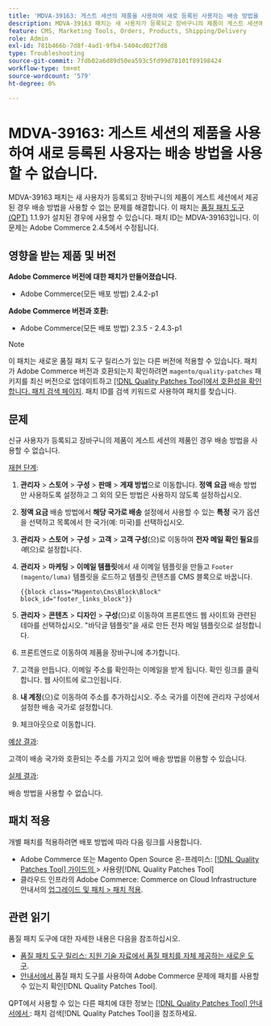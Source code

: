 ```yaml
---
title: 'MDVA-39163: 게스트 세션의 제품을 사용하여 새로 등록된 사용자는 배송 방법을 사용할 수 없습니다.'
description: MDVA-39163 패치는 새 사용자가 등록되고 장바구니의 제품이 게스트 세션에서 제공된 경우 배송 방법을 사용할 수 없는 문제를 해결합니다. 이 패치는 [Quality Patches Tool (QPT)](https://experienceleague.adobe.com/ko/docs/commerce-operations/tools/quality-patches-tool/quality-patches-tool-to-self-serve-quality-patches) 1.1.9가 설치된 경우 사용할 수 있습니다. 패치 ID는 MDVA-39163입니다. 이 문제는 Adobe Commerce 2.4.5에서 수정됩니다.
feature: CMS, Marketing Tools, Orders, Products, Shipping/Delivery
role: Admin
exl-id: 781b466b-7d8f-4ad1-9fb4-5404cd02f7d8
type: Troubleshooting
source-git-commit: 7fdb02a6d89d50ea593c5fd99d78101f89198424
workflow-type: tm+mt
source-wordcount: '579'
ht-degree: 0%

---
```


# MDVA-39163: 게스트 세션의 제품을 사용하여 새로 등록된 사용자는 배송 방법을 사용할 수 없습니다.

MDVA-39163 패치는 새 사용자가 등록되고 장바구니의 제품이 게스트 세션에서 제공된 경우 배송 방법을 사용할 수 없는 문제를 해결합니다. 이 패치는 [품질 패치 도구(QPT)](https://experienceleague.adobe.com/ko/docs/commerce-operations/tools/quality-patches-tool/quality-patches-tool-to-self-serve-quality-patches) 1.1.9가 설치된 경우에 사용할 수 있습니다. 패치 ID는 MDVA-39163입니다. 이 문제는 Adobe Commerce 2.4.5에서 수정됩니다.

## 영향을 받는 제품 및 버전

**Adobe Commerce 버전에 대한 패치가 만들어졌습니다.**

* Adobe Commerce(모든 배포 방법) 2.4.2-p1

**Adobe Commerce 버전과 호환:**

* Adobe Commerce(모든 배포 방법) 2.3.5 - 2.4.3-p1

>[!NOTE]
>
>이 패치는 새로운 품질 패치 도구 릴리스가 있는 다른 버전에 적용할 수 있습니다. 패치가 Adobe Commerce 버전과 호환되는지 확인하려면 `magento/quality-patches` 패키지를 최신 버전으로 업데이트하고 [[!DNL Quality Patches Tool]에서 호환성을 확인합니다. 패치 검색 페이지](https://experienceleague.adobe.com/ko/docs/commerce-operations/tools/quality-patches-tool/quality-patches-tool-to-self-serve-quality-patches). 패치 ID를 검색 키워드로 사용하여 패치를 찾습니다.

## 문제

신규 사용자가 등록되고 장바구니의 제품이 게스트 세션의 제품인 경우 배송 방법을 사용할 수 없습니다.

<u>재현 단계</u>:

1. **관리자** > **스토어** > **구성** > **판매** > **게재 방법**&#x200B;으로 이동합니다. **정액 요금** 배송 방법만 사용하도록 설정하고 그 외의 모든 방법은 사용하지 않도록 설정하십시오.
1. **정액 요금** 배송 방법에서 **해당 국가로 배송** 설정에서 사용할 수 있는 **특정** 국가 옵션을 선택하고 목록에서 한 국가(예: 미국)를 선택하십시오.
1. **관리자** > **스토어** > **구성** > **고객** > **고객 구성**(으)로 이동하여 **전자 메일 확인 필요**&#x200B;를 _예_(으)로 설정합니다.
1. **관리자** > **마케팅** > **이메일 템플릿**&#x200B;에서 새 이메일 템플릿을 만들고 `Footer (magento/luma)` 템플릿을 로드하고 템플릿 콘텐츠를 CMS 블록으로 바꿉니다.

   ```CMS
   {{block class="Magento\Cms\Block\Block" block_id="footer_links_block"}}
   ```

1. **관리자** > **콘텐츠** > **디자인** > **구성**(으)로 이동하여 프론트엔드 웹 사이트와 관련된 테마를 선택하십시오. &quot;바닥글 템플릿&quot;을 새로 만든 전자 메일 템플릿으로 설정합니다.
1. 프론트엔드로 이동하여 제품을 장바구니에 추가합니다.
1. 고객을 만듭니다. 이메일 주소를 확인하는 이메일을 받게 됩니다. 확인 링크를 클릭합니다. 웹 사이트에 로그인됩니다.
1. **내 계정**(으)로 이동하여 주소를 추가하십시오. 주소 국가를 이전에 관리자 구성에서 설정한 배송 국가로 설정합니다.
1. 체크아웃으로 이동합니다.

<u>예상 결과</u>:

고객이 배송 국가와 호환되는 주소를 가지고 있어 배송 방법을 이용할 수 있습니다.

<u>실제 결과</u>:

배송 방법을 사용할 수 없습니다.

## 패치 적용

개별 패치를 적용하려면 배포 방법에 따라 다음 링크를 사용합니다.

* Adobe Commerce 또는 Magento Open Source 온-프레미스: [[!DNL Quality Patches Tool]  가이드의 ](/help/tools/quality-patches-tool/usage.md)> 사용량[!DNL Quality Patches Tool]
* 클라우드 인프라의 Adobe Commerce: Commerce on Cloud Infrastructure 안내서의 [업그레이드 및 패치 > 패치 적용](https://experienceleague.adobe.com/docs/commerce-cloud-service/user-guide/develop/upgrade/apply-patches.html?lang=ko).

## 관련 읽기

품질 패치 도구에 대한 자세한 내용은 다음을 참조하십시오.

* [품질 패치 도구 릴리스: 지원 기술 자료에서 품질 패치를 자체 제공하는 새로운 도구](https://experienceleague.adobe.com/ko/docs/commerce-operations/tools/quality-patches-tool/quality-patches-tool-to-self-serve-quality-patches).
* [ 안내서에서 ](/help/tools/quality-patches-tool/patches-available-in-qpt/check-patch-for-magento-issue-with-magento-quality-patches.md)품질 패치 도구를 사용하여 Adobe Commerce 문제에 패치를 사용할 수 있는지 확인[!DNL Quality Patches Tool].

QPT에서 사용할 수 있는 다른 패치에 대한 정보는 [[!DNL Quality Patches Tool] 안내서에서 ](https://experienceleague.adobe.com/tools/commerce-quality-patches/index.html?lang=ko): 패치 검색[!DNL Quality Patches Tool]을 참조하세요.

